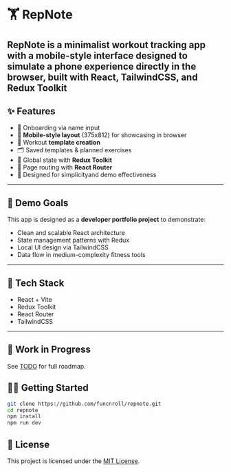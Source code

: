 # 🏋️ RepNote

## **RepNote** is a minimalist workout tracking app with a mobile-style interface designed to simulate a phone experience directly in the browser, built with React, TailwindCSS, and Redux Toolkit

## ✨ Features

- 👤 Onboarding via name input
- 📱 **Mobile-style layout** (375x812) for showcasing in browser
- 🧩 Workout **template creation**
- 🗂️ Saved templates & planned exercises
- 🔁 Global state with **Redux Toolkit**
- 📍 Page routing with **React Router**
- 🧠 Designed for simplicityand demo effectiveness

---

## 🧪 Demo Goals

This app is designed as a **developer portfolio project** to demonstrate:

- Clean and scalable React architecture
- State management patterns with Redux
- Local UI design via TailwindCSS
- Data flow in medium-complexity fitness tools

---

## 📌 Tech Stack

- React + Vite
- Redux Toolkit
- React Router
- TailwindCSS

---

## 🚧 Work in Progress

See [TODO](TODO.md) for full roadmap.

## 🧑‍💻 Getting Started

```bash
git clone https://github.com/funcnroll/repnote.git
cd repnote
npm install
npm run dev
```

## 📜 License

This project is licensed under the [MIT License](LICENSE).

